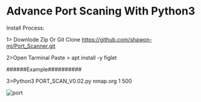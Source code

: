 # Advance Port Scaning With Python3

Install Process:


1> Downlode Zip Or Git Clone https://github.com/shawon-mj/Port_Scanner.git

2>Open Tarminal Paste > apt install -y figlet


######Example##########


3>Python3 PORT_SCAN_V0.02.py nmap.org 1 500

![port](https://user-images.githubusercontent.com/87042573/124970328-9ad7cb00-e049-11eb-99ee-1068e75a1306.png)

